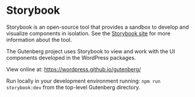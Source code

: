 # Storybook

Storybook is an open-source tool that provides a sandbox to develop and visualize components in isolation. See the [Storybook site](https://storybook.js.org/) for more information about the tool.

The Gutenberg project uses Storybook to view and work with the UI components developed in the WordPress packages.

View online at: https://wordpress.github.io/gutenberg/

Run locally in your development environment running: `npm run storybook:dev` from the top-level Gutenberg directory.
